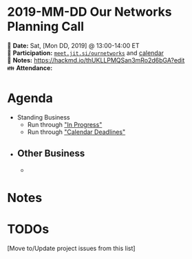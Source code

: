 # 2019-MM-DD Our Networks Planning Call

:date: **Date:** Sat, [Mon DD, 2019] @ 13:00-14:00 ET  
:raising_hand: **Participation:** [`meet.jit.si/ournetworks`](https://meet.jit.si/ournetworks) and [calendar](https://calendar.google.com/calendar/embed?src=aers7atolh0uurlfmkoki9kikg%40group.calendar.google.com&ctz=America%2FToronto)  
:notebook: **Notes:** https://hackmd.io/thUKLLPMQSan3mRo2d6bGA?edit    
:family: **Attendance:**  

# Agenda

- Standing Business
  - Run through ["In Progress"](https://github.com/ournetworks/2019/projects/1)
  - Run through ["Calendar Deadlines"](https://calendar.google.com/calendar/embed?src=aers7atolh0uurlfmkoki9kikg%40group.calendar.google.com&ctz=America%2FToronto)
- Other Business
  -
  -

# Notes


# TODOs

[Move to/Update project issues from this list]
